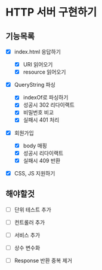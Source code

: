 # HTTP 서버 구현하기



## 기능목록

- [x] index.html 응답하기
  - [x] URI 읽어오기
  - [x] resource 읽어오기
- [x] QueryString 파싱
  - [x] indexOf로 파싱하기
  - [x] 성공시 302 리다이랙트
  - [x] 비밀번호 비교
  - [x] 실패시 401 처리
- [x] 회원가입
  - [x] body 매핑
  - [x] 성공시 리다이랙트
  - [x] 실패시 409 반환
- [x] CSS, JS 지원하기



## 해야할것

- [ ] 단위 테스트 추가
- [ ] 컨트롤러 추가
- [ ] 서비스 추가
- [ ] 상수 변수화
- [ ] Response 반환 중복 제거

